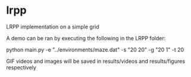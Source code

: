 # lrpp
LRPP implementation on a simple grid

A demo can be ran by executing the following in the LRPP folder:

python main.py -e "../environments/maze.dat" -s "20 20" -g "20 1" -t 20 

GIF videos and images will be saved in results/videos and results/figures respectively
